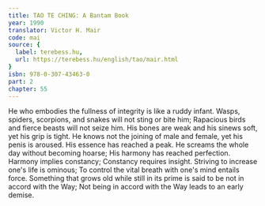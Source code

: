 ```yaml
---
title: TAO TE CHING: A Bantam Book
year: 1990
translator: Victor H. Mair
code: mai
source: {
  label: terebess.hu,
  url: https://terebess.hu/english/tao/mair.html
}
isbn: 978-0-307-43463-0
part: 2
chapter: 55
---
```

He who embodies the fullness of integrity is like a ruddy infant.
Wasps, spiders, scorpions, and snakes will not sting or bite him;
Rapacious birds and fierce beasts will not seize him.
His bones are weak and his sinews soft, yet his grip is tight.
He knows not the joining of male and female, yet his penis is aroused.
His essence has reached a peak.
He screams the whole day without becoming hoarse;
His harmony has reached perfection.
Harmony implies constancy;
Constancy requires insight.
Striving to increase one's life is ominous;
To control the vital breath with one's mind entails force.
Something that grows old while still in its prime is said to be not in accord with the Way;
Not being in accord with the Way leads to an early demise.